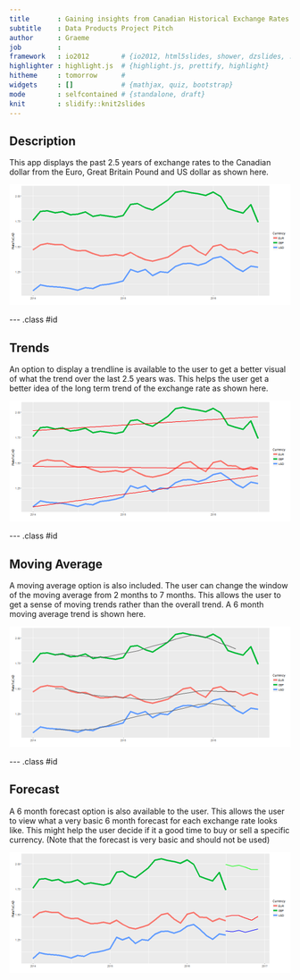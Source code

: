 ```yaml
---
title       : Gaining insights from Canadian Historical Exchange Rates
subtitle    : Data Products Project Pitch
author      : Graeme
job         : 
framework   : io2012        # {io2012, html5slides, shower, dzslides, ...}
highlighter : highlight.js  # {highlight.js, prettify, highlight}
hitheme     : tomorrow      # 
widgets     : []            # {mathjax, quiz, bootstrap}
mode        : selfcontained # {standalone, draft}
knit        : slidify::knit2slides
---
```


## Description

This app displays the past 2.5 years of exchange rates to the Canadian dollar from the Euro, Great Britain Pound and US dollar as shown here.


![plot of chunk unnamed-chunk-2](assets/fig/unnamed-chunk-2-1.png)


--- .class #id 

## Trends

An option to display a trendline is available to the user to get a better visual of what the trend over the last 2.5 years was. This helps the user get a better idea of the long term trend of the exchange rate as shown here.


![plot of chunk unnamed-chunk-3](assets/fig/unnamed-chunk-3-1.png)

--- .class #id

## Moving Average

A moving average option is also included. The user can change the window of the moving average from 2 months to 7 months. This allows the user to get a sense of moving trends rather than the overall trend. A 6 month moving average trend is shown here.

![plot of chunk unnamed-chunk-4](assets/fig/unnamed-chunk-4-1.png)


--- .class #id

## Forecast

A 6 month forecast option is also available to the user. This allows the user to view what a very basic 6 month forecast for each exchange rate looks like. This might help the user decide if it a good time to buy or sell a specific currency. (Note that the forecast is very basic and should not be used)

![plot of chunk unnamed-chunk-5](assets/fig/unnamed-chunk-5-1.png)
